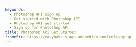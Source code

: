 ```yaml
---
keywords:
  - Photoshop API sign up
  - Get started with Photoshop API
  - Photoshop API get started
  - Sign up for Photoshop API
title: Photoshop API Get Started
frameSrc: https://easybake-stage.adobedice.com?ref=signup
---
```

